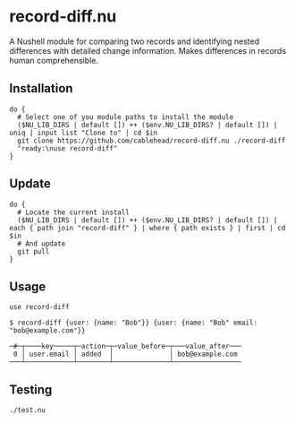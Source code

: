 # record-diff.nu

A Nushell module for comparing two records and identifying nested differences
with detailed change information. Makes differences in records human
comprehensible.

## Installation

```nushell
do {
  # Select one of you module paths to install the module
  ($NU_LIB_DIRS | default []) ++ ($env.NU_LIB_DIRS? | default []) | uniq | input list "Clone to" | cd $in
  git clone https://github.com/cablehead/record-diff.nu ./record-diff
  "ready:\nuse record-diff"
}
```

## Update

```nushell
do {
  # Locate the current install
  ($NU_LIB_DIRS | default []) ++ ($env.NU_LIB_DIRS? | default []) | each { path join "record-diff" } | where { path exists } | first | cd $in
  # And update
  git pull
}
```

## Usage

```nushell
use record-diff

$ record-diff {user: {name: "Bob"}} {user: {name: "Bob" email: "bob@example.com"}}

─#─┬────key─────┬─action─┬─value_before─┬───value_after───
 0 │ user.email │ added  │              │ bob@example.com
───┴────────────┴────────┴──────────────┴─────────────────
```

## Testing

```
./test.nu
```
